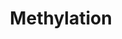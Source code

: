 ---
authors:
- MaintBot
- Eweitz
description: ''
last-edited: 2021-05-26
organisms:
- Pan troglodytes
redirect_from:
- /index.php/Pathway:WP874
- /instance/WP874
revision: null
schema-jsonld:
- '@context': https://schema.org/
  '@id': https://wikipathways.github.io/pathways/WP874.html
  '@type': Dataset
  creator:
    '@type': Organization
    name: WikiPathways
  description: ''
  keywords:
  - ATP
  - COMT
  - INMT
  - L-Methionine
  - MAT1A
  - MAT2A
  - MAT2B
  - N-methylated substrate
  - NNMT
  - O-methylated substrate
  - PNMT
  - Phosphate
  - Q9N2A9_PANTR
  - S-Adenosylhomocysteine
  - S-Adenosylmethionine
  - S-methylated substrate
  - Substrate
  - TPMT_PANTR
  license: CC0
  name: Methylation
seo: CreativeWork
title: Methylation
wpid: WP874
---